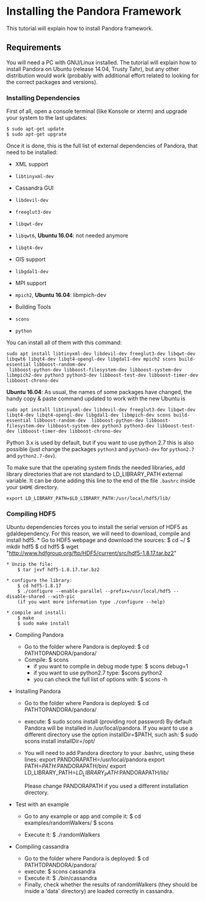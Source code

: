 # Installing the Pandora Framework

This tutorial will explain how to install Pandora framework.



## Requirements

You will need a PC with GNU/Linux installed. The tutorial will explain how to
install Pandora on Ubuntu (release 14.04, Trusty Tahr), but any other distribution
would work (probably with additional effort related to looking for the correct
packages and versions).

### Installing Dependencies
First of all, open a console terminal (like Konsole or xterm) and upgrade your system to the last updates:

```
$ sudo apt-get update
$ sudo apt-get upgrate
```

Once it is done, this is the full list of external dependencies of Pandora, that
need to be installed:

 - XML support
  - `libtinyxml-dev`

 - Cassandra GUI
  - `libdevil-dev`
  - `freeglut3-dev`
  - `libqwt-dev`
  - `libqwt6`, **Ubuntu 16.04**: not needed anymore
  - `libqt4-dev`

 - GIS support
  - `libgdal1-dev`

 - MPI support
  - `mpich2`, **Ubuntu 16.04**: libmpich-dev

 - Building Tools
  - `scons`
  - `python`

You can install all of them with this command:
```
sudo apt install libtinyxml-dev libdevil-dev freeglut3-dev libqwt-dev libqwt6 libqt4-dev libqt4-opengl-dev libgdal1-dev mpich2 scons build-essential libboost-random-dev
 libboost-python-dev libboost-filesystem-dev libboost-system-dev libmpich2-dev python3 python3-dev libboost-test-dev libboost-timer-dev libboost-chrono-dev
```

**Ubuntu 16.04**: As usual, the names of some packages have changed, the
handy copy & paste command updated to work with the new Ubuntu is
```
sudo apt install libtinyxml-dev libdevil-dev freeglut3-dev libqwt-dev libqt4-dev libqt4-opengl-dev libgdal1-dev libmpich-dev scons build-essential libboost-random-dev  libboost-python-dev libboost-filesystem-dev libboost-system-dev python3 python3-dev libboost-test-dev libboost-timer-dev libboost-chrono-dev
```

Python 3.x is used by default, but if you want to use python 2.7 this is also
possible (just change the packages `python3` and `python3-dev` for `python2.7`
and `python2.7-dev`).

To make sure that the operating system finds the needed libraries, add library
directories that are not standard to LD_LIBRARY_PATH external variable. It can
be done adding this line to the end of the file `.bashrc` inside your `$HOME`
directory.

```
export LD_LIBRARY_PATH=$LD_LIBRARY_PATH:/usr/local/hdf5/lib/
```

### Compiling HDF5

Ubuntu dependencies forces you to install the serial version of HDF5 as gdaldependency. For this reason, we will need to download, compile and install hdf5.
	* Go to HDF5 webpage and download the sources:
		$ cd ~/
		$ mkdir hdf5
		$ cd hdf5
		$ wget "http://www.hdfgroup.org/ftp/HDF5/current/src/hdf5-1.8.17.tar.bz2"

	* Unzip the file:
		$ tar jxvf hdf5-1.8.17.tar.bz2

	* configure the library:
		$ cd hdf5-1.8.17
		$ ./configure --enable-parallel --prefix=/usr/local/hdf5 --disable-shared --with-pic
		(if you want more information type ./configure --help)

	* compile and install:
		$ make
		$ sudo make install

- Compiling Pandora
	* Go to the folder where Pandora is deployed:
		$ cd PATHTOPANDORA/pandora/
	* Compile:
		$ scons
		- if you want to compile in debug mode type: $ scons debug=1
        - if you want to use python2.7 type: $scons python2
        - you can check the full list of options with: $ scons -h

- Installing Pandora
	* Go to the folder where Pandora is deployed:
		$ cd PATHTOPANDORA/pandora/
	* execute:
        $ sudo scons install (providing root password)
        By default Pandora will be installed in /usr/local/pandora. If you want to use a different directory use the option installDir=$PATH, such ash:
        $ sudo scons install installDir=/opt/

    * You will need to add Pandora directory to your .bashrc, using these lines:
        export PANDORAPATH=/usr/local/pandora
        export PATH=$PATH:$PANDORAPATH/bin/
        export LD_LIBRARY_PATH=$LD_LIBRARY_PATH:$PANDORAPATH/lib/

        Please change PANDORAPATH if you used a different installation directory.

- Test with an example
	* Go to any example or app and compile it:
		$ cd examples/randomWalkers/
		$ scons

	* Execute it:
		$ ./randomWalkers

- Compiling cassandra
    * Go to the folder where Pandora is deployed:
		$ cd PATHTOPANDORA/pandora/
	* execute:
        $ scons cassandra
	* Execute it:
		$ ./bin/cassandra
	* Finally, check whether the results of randomWalkers (they should be inside a 'data' directory) are loaded correctly in cassandra.
